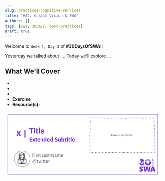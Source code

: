 ```yaml
---
slug: practices-cognitive-services
title: "#24: Custom Vision & SWA"
authors: []
tags: [swa, 30days, best-practices]
draft: true 
---
```



Welcome to `Week 4, Day 3` of **#30DaysOfSWA**!! 

Yesterday we talked about .... Today we'll explore ...


## What We'll Cover
 * 
 * 
 * 
 * **Exercise** 
 * **Resource(s):** 

![](../static/img/series/banner.png)
